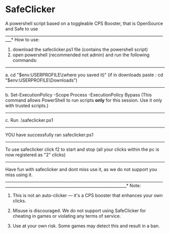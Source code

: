 # SafeClicker
A powershell  script based on a toggleable CPS Booster, that is OpenSource and Safe to use
_________________________________________________________________________________*
How to use:
1. download the safeclicker.ps1 file (contains the powershell script)
2. open powershell (recommended not admin) and run the following commands:
______________________________________________________________________________
   a. cd "$env:USERPROFILE\(where you saved it)" (if in downloads paste : cd "$env:USERPROFILE\Downloads")
   _______________________________________________
   
   b. Set-ExecutionPolicy -Scope Process -ExecutionPolicy Bypass
    (This command allows PowerShell to run scripts **only** for this session. Use it only with trusted scripts.)
   ______________________________________________________________________________________________________________
   
   c. Run .\safeclicker.ps1
__________________________________________________________________________________
YOU have successfully ran safeclicker.ps1
______________________________________________
To use safeclicker
click f2 to start and stop (all your clicks within the pc is now registered as "2" clicks)
_______________________________________________________________________________________________
Have fun with safeclicker and dont miss use it, as we do not support you miss using it.
__________________________________________________________________________________________________________________________________________*
 Note: 
1. This is not an auto-clicker — it's a CPS booster that enhances your own clicks.

2. Misuse is discouraged. We do not support using SafeClicker for cheating in games or violating any terms of service.

3. Use at your own risk. Some games may detect this and result in a ban.
